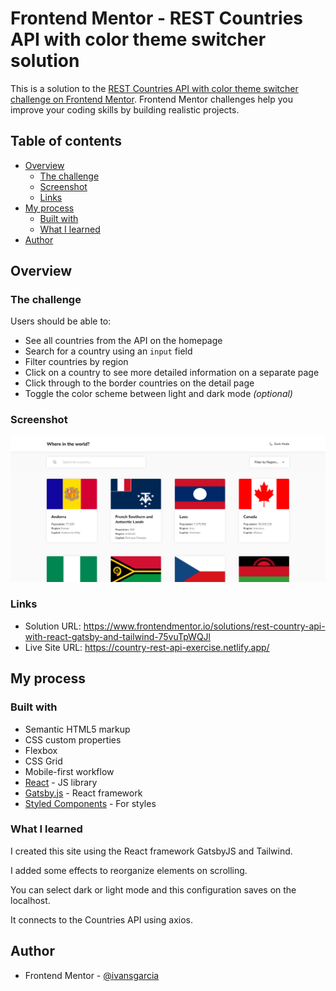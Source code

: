 # Frontend Mentor - REST Countries API with color theme switcher solution

This is a solution to the [REST Countries API with color theme switcher challenge on Frontend Mentor](https://www.frontendmentor.io/challenges/rest-countries-api-with-color-theme-switcher-5cacc469fec04111f7b848ca). Frontend Mentor challenges help you improve your coding skills by building realistic projects. 

## Table of contents

- [Overview](#overview)
  - [The challenge](#the-challenge)
  - [Screenshot](#screenshot)
  - [Links](#links)
- [My process](#my-process)
  - [Built with](#built-with)
  - [What I learned](#what-i-learned)
- [Author](#author)

## Overview

### The challenge

Users should be able to:

- See all countries from the API on the homepage
- Search for a country using an `input` field
- Filter countries by region
- Click on a country to see more detailed information on a separate page
- Click through to the border countries on the detail page
- Toggle the color scheme between light and dark mode *(optional)*

### Screenshot

![](./screenshot.png)

### Links

- Solution URL: https://www.frontendmentor.io/solutions/rest-country-api-with-react-gatsby-and-tailwind-75vuTpWQJl
- Live Site URL: https://country-rest-api-exercise.netlify.app/
## My process

### Built with

- Semantic HTML5 markup
- CSS custom properties
- Flexbox
- CSS Grid
- Mobile-first workflow
- [React](https://reactjs.org/) - JS library
- [Gatsby.js](https://www.gatsbyjs.com/) - React framework
- [Styled Components](https://tailwindcss.com/) - For styles

### What I learned

I created this site using the React framework GatsbyJS and Tailwind.

I added some effects to reorganize elements on scrolling.

You can select dark or light mode and this configuration saves on the localhost.

It connects to the Countries API using axios.

## Author

- Frontend Mentor - [@ivansgarcia](https://www.frontendmentor.io/profile/ivansgarcia)